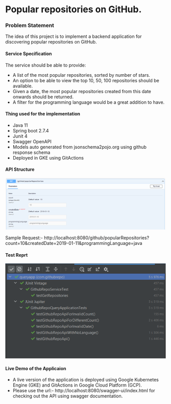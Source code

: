 # Popular repositories on GitHub.


### Problem Statement
The idea of this project is to implement a backend application for discovering popular
repositories on GitHub.
#### Service Specification
The service should be able to provide:
- A list of the most popular repositories, sorted by number of stars.
- An option to be able to view the top 10, 50, 100 repositories should be available.
- Given a date, the most popular repositories created from this date onwards should be
returned.
- A filter for the programming language would be a great addition to have.

#### Thing used for the implementation
- Java 11
- Spring boot 2.7.4
- Junit 4
- Swagger OpenAPI
- Models auto generated from jsonschema2pojo.org using github response schema
- Deployed in GKE using GitActions

#### API Structure
![API Structure](https://github.com/joyaljoy777/GitHubRepoList/blob/develop/GitRepositoryApi.PNG)


Sample Request:- http://localhost:8080/github/popularRepositories?count=10&createdDate=2019-01-11&programmingLanguage=java

#### Test Reprt
![Test Rerport](https://github.com/joyaljoy777/GitHubRepoList/blob/develop/Test_Report.PNG)

#### Live Demo of the Applicaion
- A live version of the application is deployed using Google Kubernetes Engine (GKE) and GitActions in Google Cloud Platform (GCP).
- Please use the url:- http://localhost:8080/swagger-ui/index.html for checking out the API using swagger documentation.
